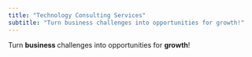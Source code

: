 ```yaml
---
title: "Technology Consulting Services"
subtitle: "Turn business challenges into opportunities for growth!"
---
```


<div class="container grid">
  <span class="section__title h2">
  Turn <b class='main-color'>business </b> challenges into opportunities for  <b class='main-color'>growth</b>!
  </span>
  <p>
  </p>
</div>
